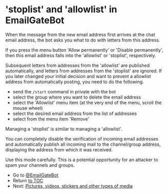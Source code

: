 # 'stoplist' and 'allowlist' in EmailGateBot

When the message from the new email address first arrives at the chat email address, the bot asks you what to do with letters from this address.

If you press the menu button 'Allow permanently' or 'Disable permanently', then this email address falls into the 'allowlist' or 'stoplist', respectively.

Subsequent letters from addresses from the 'allowlist' are published automatically, and letters from addresses from the 'stoplist' are ignored.
If you later changed your initial decision and want to prevent a allowlist address from automatically posting, you need to do the following.

- send the `/start` command in private with the bot
- select the group where you want to delete the email address
- select the 'Allowlist' menu item (at the very end of the menu, scroll the mouse wheel)
- select the desired email address from the list of addresses
- select from the menu item 'Remove'

Managing a 'stoplist' is similar to managing a 'allowlist'.

You can completely disable the verification of incoming email addresses and automatically publish all incoming mail to the channel/group address,
displaying the address from which it was received.

Use this mode carefully. This is a potential opportunity for an attacker to spam your channels and groups.

- Go to [@EmailGateBot](http://t.me/EmailGateBot?start=utm_KDaxQG000_github-en-stoplist)
- Return [to TOC](guide.md)
- Next: [Pictures, videos, stickers and other types of media](media.md)
